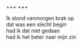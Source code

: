 +++
+++

Ik stond vanmorgen brak op \
dat was een slecht begin \
had ik dat niet gedaan \
had ik het beter naar mijn zin

